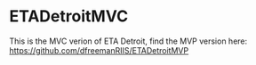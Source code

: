 # ETADetroitMVC

This is the MVC verion of ETA Detroit, find the MVP version here:
https://github.com/dfreemanRIIS/ETADetroitMVP
